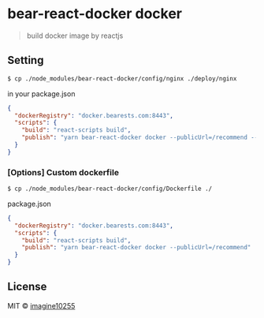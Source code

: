 # bear-react-docker docker

> build docker image by reactjs


## Setting

```bash
$ cp ./node_modules/bear-react-docker/config/nginx ./deploy/nginx
```

in your package.json
```json
{
  "dockerRegistry": "docker.bearests.com:8443",
  "scripts": {
    "build": "react-scripts build",
    "publish": "yarn bear-react-docker docker --publicUrl=/recommend --dockerfile=./node_modules/bear-react-docker/config/Dockerfile"
  }
}
```

### [Options] Custom dockerfile
```bash
$ cp ./node_modules/bear-react-docker/config/Dockerfile ./ 
```

package.json
```json
{
  "dockerRegistry": "docker.bearests.com:8443",
  "scripts": {
    "build": "react-scripts build",
    "publish": "yarn bear-react-docker docker --publicUrl=/recommend"
  }
}
```



## License

MIT © [imagine10255](https://github.com/imagine10255)
